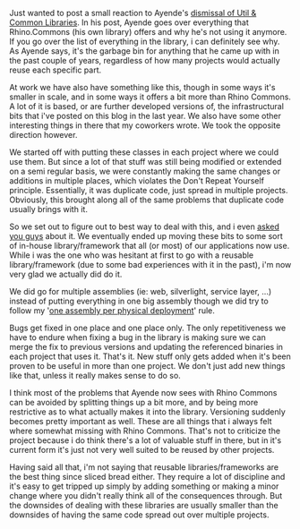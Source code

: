 Just wanted to post a small reaction to Ayende's <a href="http://ayende.com/Blog/archive/2009/04/29/let-us-burn-all-those-pesky-util-amp-common-libraries.aspx">dismissal of Util & Common Libraries</a>.  In his post, Ayende goes over everything that Rhino.Commons (his own library) offers and why he's not using it anymore.  If you go over the list of everything in the library, i can definitely see why.  As Ayende says, it's the garbage bin for anything that he came up with in the past couple of years, regardless of how many projects would actually reuse each specific part.

At work we have also have something like this, though in some ways it's smaller in scale, and in some ways it offers a bit more than Rhino Commons.  A lot of it is based, or are further developed versions of, the infrastructural bits that i've posted on this blog in the last year.  We also have some other interesting things in there that my coworkers wrote.  We took the opposite direction however.  

We started off with putting these classes in each project where we could use them.  But since a lot of that stuff was still being modified or extended on a semi regular basis, we were constantly making the same changes or additions in multiple places, which violates the Don't Repeat Yourself principle.  Essentially, it was duplicate code, just spread in multiple projects.  Obviously, this brought along all of the same problems that duplicate code usually brings with it.  

So we set out to figure out to best way to deal with this, and i even <a href="/blog/2008/12/how-do-you-deal-with-common-infrastructure-code-for-multiple-projects/">asked you guys</a> about it.  We eventually ended up moving these bits to some sort of in-house library/framework that all (or most) of our applications now use.  While i was the one who was hesitant at first to go with a reusable library/framework (due to some bad experiences with it in the past), i'm now very glad we actually did do it. 

We did go for multiple assemblies (ie: web, silverlight, service layer, ...) instead of putting everything in one big assembly though we did try to follow my '<a href="/blog/2008/07/many-projects-dont-lead-to-a-good-solution/">one assembly per physical deployment</a>' rule.

Bugs get fixed in one place and one place only.  The only repetitiveness we have to endure when fixing a bug in the library is making sure we can merge the fix to previous versions and updating the referenced binaries in each project that uses it.  That's it.  New stuff only gets added when it's been proven to be useful in more than one project.  We don't just add new things like that, unless it really makes sense to do so.  

I think most of the problems that Ayende now sees with Rhino Commons can be avoided by splitting things up a bit more, and by being more restrictive as to what actually makes it into the library.  Versioning suddenly becomes pretty important as well.  These are all things that i always felt where somewhat missing with Rhino Commons.  That's not to criticize the project because i do think there's a lot of valuable stuff in there, but in it's current form it's just not very well suited to be reused by other projects.

Having said all that, i'm not saying that reusable libraries/frameworks are the best thing since sliced bread either.  They require a lot of discipline and it's easy to get tripped up simply by adding something or making a minor change where you didn't really think all of the consequences through.  But the downsides of dealing with these libraries are usually smaller than the downsides of having the same code spread out over multiple projects.